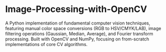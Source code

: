 # Image-Processing-with-OpenCV
A Python implementation of fundamental computer vision techniques, featuring manual color space conversions (RGB to HSV/CMYK/LAB), image filtering operations (Gaussian, Median, Average), and Fourier transform processing. Built with OpenCV and NumPy, focusing on from-scratch implementations of core CV algorithms.

